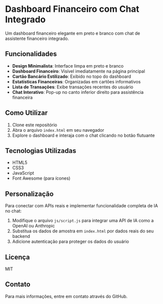# Dashboard Financeiro com Chat Integrado

Um dashboard financeiro elegante em preto e branco com chat de assistente financeiro integrado.

## Funcionalidades

- **Design Minimalista**: Interface limpa em preto e branco
- **Dashboard Financeiro**: Visível imediatamente na página principal
- **Cartão Bancário Estilizado**: Exibido no topo do dashboard
- **Estatísticas Financeiras**: Organizadas em cartões informativos
- **Lista de Transações**: Exibe transações recentes do usuário
- **Chat Interativo**: Pop-up no canto inferior direito para assistência financeira

## Como Utilizar

1. Clone este repositório
2. Abra o arquivo `index.html` em seu navegador
3. Explore o dashboard e interaja com o chat clicando no botão flutuante

## Tecnologias Utilizadas

- HTML5
- CSS3
- JavaScript
- Font Awesome (para ícones)

## Personalização

Para conectar com APIs reais e implementar funcionalidade completa de IA no chat:

1. Modifique o arquivo `js/script.js` para integrar uma API de IA como a OpenAI ou Anthropic
2. Substitua os dados de amostra em `index.html` por dados reais do seu backend
3. Adicione autenticação para proteger os dados do usuário

## Licença

MIT

## Contato

Para mais informações, entre em contato através do GitHub.
